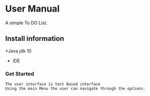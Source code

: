 # User Manual
  A simple To DO List.
## Install information
  *Java jdk 10
  * IDE

  ### Get Started
    The user interface is text Based interface
    Using the main Menu the user can navigate through the options.


  
